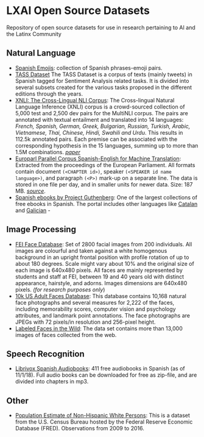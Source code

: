 # LXAI Open Source Datasets

Repository of open source datasets for use in research pertaining to AI and the Latinx Community




## Natural Language
- [Spanish Emojis](https://github.com/latinxinai/opensourced-datasets/blob/master/datasets/spanish_emojis.csv): collection of Spanish phrases-emoji pairs.  
- [TASS Dataset](http://www.sepln.org/workshops/tass/tass_data/download.php) The TASS Dataset is a corpus of texts (mainly tweets) in Spanish tagged for Sentiment Analysis related tasks. It is divided into several subsets created for the various tasks proposed in the different editions through the years. 
- [XNLI: The Cross-Lingual NLI Corpus](https://github.com/facebookresearch/XNLI): The Cross-lingual Natural Language Inference (XNLI) corpus is a crowd-sourced collection of 5,000 test and 2,500 dev pairs for the MultiNLI corpus. The pairs are annotated with textual entailment and translated into 14 languages: *French, Spanish, German, Greek, Bulgarian, Russian, Turkish, Arabic, Vietnamese, Thai, Chinese, Hindi, Swahili and Urdu*. This results in 112.5k annotated pairs. Each premise can be associated with the corresponding hypothesis in the 15 languages, summing up to more than 1.5M combinations. [*paper*](https://research.fb.com/publications/xnli-evaluating-cross-lingual-sentence-representations/)  
- [Europarl Parallel Corpus Spanish-English for Machine Translation](http://statmt.org/europarl/v7/es-en.tgz): Extracted from the proceedings of the European Parliament. All formats contain document `(<CHAPTER id>)`, speaker `(<SPEAKER id name language>)`, and paragraph `(<P>)` mark-up on a separate line. The data is stored in one file per day, and in smaller units for newer data. Size: 187 MB. [*source*](http://statmt.org/europarl/).
- [Spanish ebooks by Project Guthenberg](http://www.gutenberg.org/browse/languages/es): One of the largest collections of free ebooks in Spanish. The portal includes other languages like [Catalan](http://www.gutenberg.org/browse/languages/ca) and [Galician](http://www.gutenberg.org/browse/languages/gl.)  - 


## Image Processing
- [FEI Face Database](https://fei.edu.br/~cet/facedatabase.html): Set of 2800 facial images from 200 individuals. All images are colourful and taken against a white homogenous background in an upright frontal position with profile rotation of up to about 180 degrees. Scale might vary about 10% and the original size of each image is 640x480 pixels. All faces are mainly represented by students and staff at FEI, between 19 and 40 years old with distinct appearance, hairstyle, and adorns. Images dimensions are 640x480 pixels. *(for research purposes only*)
- [10k US Adult Faces Database](http://wilmabainbridge.com/facememorability2.html): This database contains 10,168 natural face photographs and several measures for 2,222 of the faces, including memorability scores, computer vision and psychology attributes, and landmark point annotations. The face photographs are JPEGs with 72 pixels/in resolution and 256-pixel height.
- [Labeled Faces in the Wild](http://vis-www.cs.umass.edu/lfw/): The data set contains more than 13,000 images of faces collected from the web. 

## Speech Recognition
- [Librivox Spanish Audiobooks](https://librivox.org/search?primary_key=5&search_category=language&search_page=1&search_form=get_results): 411 free audiobooks in Spanish (as of 11/1/18). Full audio books can be downloaded for free as zip-file, and are divided into chapters in mp3.

## Other
- [Population Estimate of Non-Hispanic White Persons](https://www.kaggle.com/census/population-estimate-of-non-hispanic-white-persons): This is a dataset from the U.S. Census Bureau hosted by the Federal Reserve Economic Database (FRED). Observations from 2009 to 2016. 